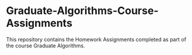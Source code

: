 # Graduate-Algorithms-Course-Assignments

This repository contains the Homework Assignments completed as part of the course Graduate Algorithms. 
